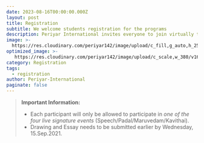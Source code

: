```yaml
---
date: 2023-08-16T00:00:00.000Z
layout: post
title: Registration
subtitle: We welcome students registration for the programs
description: Periyar International invites everyone to join virtually to celebrate Periyar's 143rd birthday.
image: >-
  https://res.cloudinary.com/periyar142/image/upload/c_fill,g_auto,h_250,w_970/b_rgb:000000,e_gradient_fade,y_0/c_scale,co_rgb:ffffff,fl_relative/v1630451271/Registration_tksk3m.jpg
optimized_image: >-
   https://res.cloudinary.com/periyar142/image/upload/c_scale,w_380/v1630451271/Registration_tksk3m.jpg
category: Registration
tags:
  - registration
author: Periyar-International
paginate: false
---
```

> **Important Information:**
> * Each participant will only be allowed to participate in *one of the four live signature events* (Speech/Padal/Maruvedam/Kavithai).
> * Drawing and Essay needs to be submitted earlier by Wednesday, 15.Sep.2021. 

<div data-paperform-id="hsomy1uf"></div><script>(function() {var script = document.createElement('script'); script.src = "https://paperform.co/__embed.min.js"; document.body.appendChild(script); })()</script>
